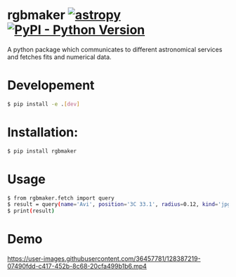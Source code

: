# rgbmaker  [![astropy](http://img.shields.io/badge/powered%20by-AstroPy-orange.svg?style=flat)](http://www.astropy.org/)   [![PyPI - Python Version](https://img.shields.io/pypi/v/rgbmaker.svg)](https://pypi.org/project/rgbmaker/) 
A python package which communicates to different astronomical services and fetches fits and numerical data.

# Developement
```bash
$ pip install -e .[dev]
```

# Installation:
```bash
$ pip install rgbmaker
```

# Usage
```bash
$ from rgbmaker.fetch import query
$ result = query(name='Avi', position='3C 33.1', radius=0.12, kind='jpg')
$ print(result)
```
# Demo


https://user-images.githubusercontent.com/36457781/128387219-07490fdd-c417-452b-8c68-20cfa499b1b6.mp4

